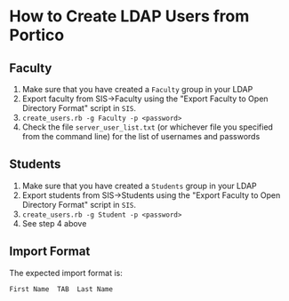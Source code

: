 How to Create LDAP Users from Portico
=====================================


Faculty
-------

1. Make sure that you have created a `Faculty` group in your LDAP
2. Export faculty from SIS->Faculty using the "Export Faculty to Open Directory Format" script in `SIS`.
3. `create_users.rb -g Faculty -p <password>`
4. Check the file `server_user_list.txt` (or whichever file you specified from the command line) for the list of usernames and passwords


Students
--------

1. Make sure that you have created a `Students` group in your LDAP
2. Export students from SIS->Students using the "Export Faculty to Open Directory Format" script in `SIS`.
3. `create_users.rb -g Student -p <password>`
4. See step 4 above


Import Format
-------------

The expected import format is:

    First Name  TAB  Last Name

